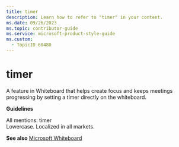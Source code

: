 ```yaml
---
title: timer
description: Learn how to refer to "timer" in your content.
ms.date: 09/26/2023
ms.topic: contributor-guide
ms.service: microsoft-product-style-guide
ms.custom:
  - TopicID 60480
---
```



# timer

A feature in Whiteboard that helps create focus and keeps meetings progressing by setting a timer directly on the whiteboard.  

**Guidelines**  

All mentions: timer  
Lowercase. Localized in all markets.  

**See also** [Microsoft Whiteboard](~\a_z_names_terms\w\whiteboard.md)  

